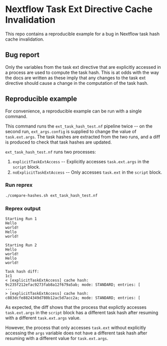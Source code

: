 # Nextflow Task Ext Directive Cache Invalidation

This repo contains a reproducible example for a bug in Nextflow task hash cache invalidation.

## Bug report

Only the variables from the task ext directive that are explicitly accessed in a process are used to compute the task hash.
This is at odds with the way the docs are written as these imply that any changes to the task ext directive should cause a change in the computation of the task hash.

## Reproducible example

For convenience, a reproducible example can be run with a single command.

This command runs the `ext_task_hash_test.nf` pipeline twice -- on the second run, `ext_args.config` is supplied to change the value of `task.ext.args`.
The task hashes are extracted from the two runs, and a diff is produced to check that task hashes are updated.

`ext_task_hash_test.nf` runs two processes:

1. `explicitTaskExtAccess` -- Explicitly accesses `task.ext.args` in the `script` block.
2. `noExplicitTaskExtAccess` -- Only accesses `task.ext` in the `script` block.

### Run reprex

```bash
./compare-hashes.sh ext_task_hash_test.nf
```

### Reprex output

```
Starting Run 1
Hello
world!
Hello
world!

Starting Run 2
Hello
world!
Hello
world!

Task hash diff:
1c1
< [explicitTaskExtAccess] cache hash: 9c235f212efac9273fab8a12f679a5ab; mode: STANDARD; entries: [
---
> [explicitTaskExtAccess] cache hash: c883dcfe8824349d780b12ac5d7acc2a; mode: STANDARD; entries: [
```

As expected, the diff shows that the process that explictly accesses `task.ext.args` in the `script` block has a different task hash after resuming with a different `task.ext.args` value.

However, the process that only accesses `task.ext` without explicitly accessing the `args` variable does not have a different task hash after resuming with a different value for `task.ext.args`.
